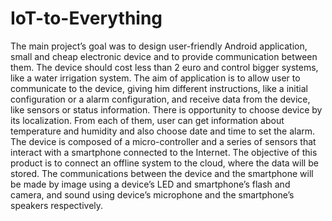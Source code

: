 # IoT-to-Everything
The main project’s goal was to design user-friendly Android application, small and cheap electronic device and to provide communication between them. The device should cost less than 2 euro and control bigger systems, like a water irrigation system. The aim of application is to allow user to communicate to the device, giving him different instructions, like a initial configuration or a alarm configuration, and receive data from the device, like sensors or status information. There is opportunity to choose device by its localization. From each of them, user can get information about temperature and humidity and also choose date and time to set the alarm. The device is composed of a micro-controller and a series of sensors that interact with a smartphone connected to the Internet. The objective of this product is to connect an offline system to the cloud, where the data will be stored. The communications between the device and the smartphone will be made by image using a device’s LED and smartphone’s flash and camera, and sound using device’s microphone and the smartphone’s speakers respectively.
